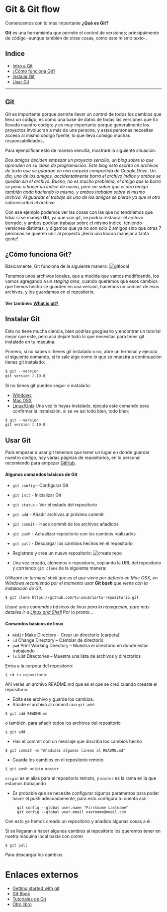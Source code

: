 # Git & Git flow

Comencemos con lo más importante **¿Qué es Git?**

**Git** es una herramienta que permite el control de versiones; principalmente de código -aunque también de otras cosas, como este mismo texto-.

## Indice

- [Intro a Git](#Git)
- [¿Cómo funciona Git?]()
- [Instalar Git](#instalar-git)
- [Usar Git](#usar-git)

---

## Git

Git es importante porque permite llevar un control de todos los cambios que lleva un código, es como una base de datos de todas las versiones que ha llevado nuestro código; y es muy importante porque generalmente los proyectos involucran a más de una persona, y estas personas necesitan acceso al mismo código fuente, lo que lleva consigo muchas responsabilidades,

Para ejemplificar esto de manera sencilla, mostraré la siguiente situación:

*Dos amigos deciden empezar un proyecto sencillo, un blog sobre lo que aprenden en su clase de programación. Este blog está escrito en archivos de texto que se guardan en una carpeta compartida de Google Drive.
Un día, uno de los amigos, accidentalmente borra el archivo indice y ambos se quedan sin el archivo.
Bueno, no es mucho problema, el amigo que lo borró se pone a hacer un indice de nuevo, pero sin saber que el otro amigo también anda haciendo lo mismo, y ambos trabajan sobre el mismo archivo. Al guardar el trabajo de uno de los amigos se pierde ya que el otro sobreescribió el archivo*

Con ese ejemplo podemos ver las cosas con las que no tendríamos que lidiar si se maneja **Git**, ya que con git, se podría restaurar el archivo borrado, y ambos podrían trabajar sobre el mismo indice, teniendo versiones distintas, y digamos que ya no son solo 2 amigos sino que otras 7 personas se quieren unir al proyecto ¡Sería una locura manejar a tanta gente! 

## ¿Cómo funciona Git?

Básicamente, Git funciona de la siguiente manera:
![gitlocal](https://git-scm.com/figures/18333fig0106-tn.png)

Tenemos unos archivos locales, que a medida que vamos modificando, los vamos agregando a un *staging area*, cuando queremos que esos cambios que hemos hecho se guarden en una versión, hacemos un commit de esos archivos, y los guardamos en el repositorio.

#### Ver también: [What is git?](https://es.atlassian.com/git/tutorials/what-is-git)

## Instalar Git

Esto no tiene mucha ciencia, bien podrías googlearlo y encontrar un tutorial mejor que este, pero acá dejaré todo lo que necesitas para tener git instalado en tu máquina.

Primero, si no sabes si tienes git instalado o no, abre un terminal y ejecuta el siguiente comando, si te sale algo como lo que se muestra a continuación tienes git instalado:
```s
$ git --version
git version 2.19.0
```
Si no tienes git puedes seguir e instalarlo:
- [Windows](https://git-scm.com/download/win)
- [Mac OSX](https://git-scm.com/download/mac)
- [Linux/Unix](https://git-scm.com/download/linux)
Una vez lo hayas instalado, ejecuta este comando para confirmar la instalación, si se ve así todo bien, todo bien:
```s
$ git --version
git version 2.19.0
```

## Usar Git
Para empezar a usar git tenemos que tener un lugar en donde guardar nuestro código, hay varias páginas de repositorios, en lo personal recomiendo para empezar [GitHub](https://github.com/).

#### Algunos comandos básicos de Git

- `git config` - Configurar Git
- `git init` - Inicializar Git
- `git status` - Ver el estado del repositorio
- `git add` - Añadir archivos al próximo commit
- `git commit` - Hace commit de los archivos añadidos
- `git push` - Actualizar repositorio con los cambios realizados
- `git pull` - Descargar los cambios hechos en el repositorio

- Registrate y crea un nuevo repositorio:
![create repo](https://guides.github.com/activities/hello-world/create-new-repo.png)

- Una vez creado, clonemos e repositorio, copiando la URL del repositorio y corriendo ```git clone``` de la siguiente manera:

*Utilizaré un terminal shell que es el que viene por defecto en Mac OSX, en Windows recomiendo por el momento usar **Git bash** que viene con la instalación de Git.*

```
$ git clone https://github.com/tu-usuario/tu-repositorio.git
```

*Usaré unos comandos básicos de linux para la navegación, para más detalles ir a [Linux and Shell](linux.md)*
Por lo pronto...

#### Comandos básicos de linux

- `mkdir`   Make Directory - Crear un directorio (carpeta)
- `cd`      Change Directory – Cambiar de directorio
- `pwd`     Print Working Directory – Muestra el directorio en donde estás trabajando
- `ls`      List Directories – Muestra una lista de archivos y directorios

Entra a la carpeta del repositorio: 
```
$ cd tu-repositorio
```
Ahí verás un archivo README.md que es el que se creó cuando creaste el repositorio.

- Edita ese archivo y guarda los cambios.
- Añade el archivo al commit con `git add`:
```
$ git add README.md
```
o también, para añadir todos los archivos del repositorio
```
$ git add .
```
- Has el commit con un mensaje que discriba los cambios hecho
```
$ git commit -m "Añadidas algunas lineas al README.md"
```
- Guarda los cambios en el repositorio remoto
```
$ git push origin master
```
`origin` es el alias para el repositorio remoto, y `master` es la rama en la que estamos trabajando
- Es probable que se necesite configurar algunos parametros para poder hacer el *push* adecuadamente, para esto configura tu cuenta así:

        git config --global user.name "Firstname Lastname"
        git config --global user.email username@email.com

Con esto ya hemos creado un repositorio y añadido algunas cosas a él. 

Si se llegaran a hacer algunos cambios al repositorio los queremos tener en nuetra máquina local basta con correr
```
$ git pull
```
Para descargar los cambios.


# Enlaces externos

- [Getting started with git](https://www.taniarascia.com/getting-started-with-git/)
- [Git Book](https://git-scm.com/book/es/v2)
- [Tutoriales de Git](https://es.atlassian.com/git/tutorials)
- [Otro libro](https://books.goalkicker.com/GitBook/)
